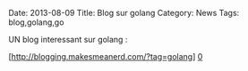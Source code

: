 Date: 2013-08-09
Title: Blog sur golang
Category: News
Tags: blog,golang,go


[0]: http://blogging.makesmeanerd.com/?tag=golang

UN blog interessant sur golang :

[http://blogging.makesmeanerd.com/?tag=golang] [0] 



